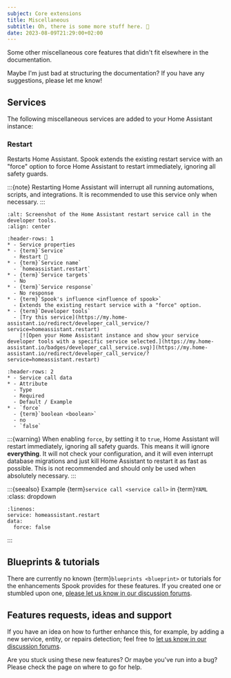 ```yaml
---
subject: Core extensions
title: Miscellaneous
subtitle: Oh, there is some more stuff here. 🦄
date: 2023-08-09T21:29:00+02:00
---
```


Some other miscellaneous core features that didn't fit elsewhere in the documentation.

Maybe I'm just bad at structuring the documentation? If you have any suggestions, please let me know!

## Services

The following miscellaneous services are added to your Home Assistant instance:

### Restart

Restarts Home Assistant. Spook extends the existing restart service with an "force" option to force Home Assistant to restart immediately, ignoring all safety guards.

:::{note}
Restarting Home Assistant will interrupt all running automations, scripts, and
integrations. It is recommended to use this service only when necessary.
:::

```{figure} ./images/misc/restart.png
:alt: Screenshot of the Home Assistant restart service call in the developer tools.
:align: center
```

```{list-table}
:header-rows: 1
* - Service properties
* - {term}`Service`
  - Restart 👻
* - {term}`Service name`
  - `homeassistant.restart`
* - {term}`Service targets`
  - No
* - {term}`Service response`
  - No response
* - {term}`Spook's influence <influence of spook>`
  - Extends the existing restart service with a "force" option.
* - {term}`Developer tools`
  - [Try this service](https://my.home-assistant.io/redirect/developer_call_service/?service=homeassistant.restart)
    [![Open your Home Assistant instance and show your service developer tools with a specific service selected.](https://my.home-assistant.io/badges/developer_call_service.svg)](https://my.home-assistant.io/redirect/developer_call_service/?service=homeassistant.restart)
```

```{list-table}
:header-rows: 2
* - Service call data
* - Attribute
  - Type
  - Required
  - Default / Example
* - `force`
  - {term}`boolean <boolean>`
  - no
  - `false`
```

:::{warning}
When enabling `force`, by setting it to `true`, Home Assistant will restart immediately, ignoring all safety guards. This means it will ignore **everything**. It will not check your configuration, and it will even interrupt database migrations and just kill Home Assistant to restart it as fast as possible. This is not recommended and should only be used when absolutely necessary.
:::

:::{seealso} Example {term}`service call <service call>` in {term}`YAML`
:class: dropdown

```{code-block} yaml
:linenos:
service: homeassistant.restart
data:
  force: false
```

:::

## Blueprints & tutorials

There are currently no known {term}`blueprints <blueprint>` or tutorials for the enhancements Spook provides for these features. If you created one or stumbled upon one, [please let us know in our discussion forums](https://github.com/frenck/spook/discussions).

## Features requests, ideas and support

If you have an idea on how to further enhance this, for example, by adding a new service, entity, or repairs detection; feel free to [let us know in our discussion forums](https://github.com/frenck/spook/discussions).

Are you stuck using these new features? Or maybe you've run into a bug? Please check the [](../support) page on where to go for help.

